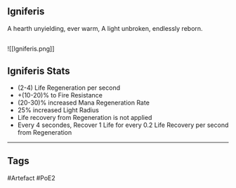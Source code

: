 ## Igniferis
A hearth unyielding, ever warm,
A light unbroken, endlessly reborn.
##
![[Igniferis.png]]
## Igniferis Stats
- (2-4) Life Regeneration per second
- +(10-20)% to Fire Resistance
- (20-30)% increased Mana Regeneration Rate
- 25% increased Light Radius
- Life recovery from Regeneration is not applied
- Every 4 secondes, Recover 1 Life for every 0.2 Life Recovery per second from Regeneration


---
## Tags
#Artefact
#PoE2